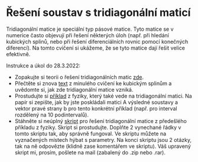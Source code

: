# Řešení soustav s tridiagonální maticí
Tridiagonální matice je speciální typ pásové matice. Tyto matice se v numerice často objevují při řešení některých úloh
(např. při hledání kubických splinů, nebo při řešení diferenciálních rovnic pomocí konečných diferencí).
Na tomto cvičení si ukážeme, že se tyto matice dají řešit velice efektivně.

Instrukce a úkol do 28.3.2022:
* Zopakujte si teorii o řešení tridiagonálních matic [zde](teorie_tridiag.pdf).
* Přečtěte si znova [text](https://github.com/SebastianLorenz/NME1cv/blob/master/cv5/teorie_kubicky_spline.pdf) z minulého cvičení ke kubickým splinům a uvědomte si, jak zde tridiagonální matice vzniká.
* Prostudujte si [příklad](priklad_tridiagonalni_matice.pdf) z fyziky, který také vede na tridiagonální matici. Na papír si zepište, jak by jste poskládali matici A výsledné soustavy a vektor pravé strany b pro tento konkrétní příklad (např. pro interval rozdělený na 10 podintervalů).
* Stáhněte si neúplný [skript](tridiagmat_k_doplneni.m) pro řešení tridiagonální matice z předešlého příkladu z fyziky. Skript si prostudujte. Doplňte 2 vynechané řádky v tomto skriptu tak, aby správně fungoval. Ve skriptu můžete na vyznačených místech hýbat s parametry. Na konci skriptu jsou 2 otázky, tak na ně odpovězte (klidně zase komentářem ve skriptu). Váš upravený skript mi, prosím, pošlete na mail (zabalený do .zip nebo .rar).
